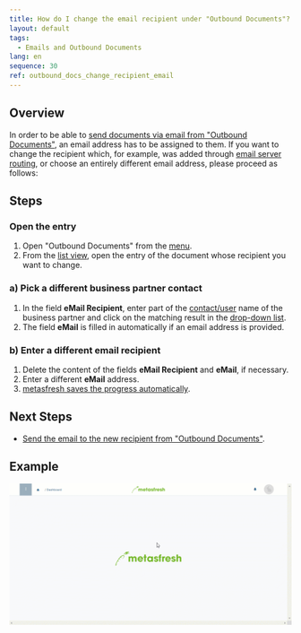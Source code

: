 ```yaml
---
title: How do I change the email recipient under "Outbound Documents"?
layout: default
tags:
  - Emails and Outbound Documents
lang: en
sequence: 30
ref: outbound_docs_change_recipient_email
---
```


## Overview
In order to be able to [send documents via email from "Outbound Documents"](Send_email_from_outbound_docs), an email address has to be assigned to them. If you want to change the recipient which, for example, was added through [email server routing](Setup_email_server_routing), or choose an entirely different email address, please proceed as follows:

## Steps

### Open the entry
1. Open "Outbound Documents" from the [menu](Menu).
1. From the [list view](ViewModes#list-view), open the entry of the document whose recipient you want to change.

### a) Pick a different business partner contact
1. In the field **eMail Recipient**, enter part of the [contact/user](New_business_partner_customer) name of the business partner and click on the matching result in the <a href="Keyboard_shortcuts_reference#dropdown" title="Dynamic Search Box (Autocompletion)">drop-down list</a>.
1. The field **eMail** is filled in automatically if an email address is provided.

### b) Enter a different email recipient
1. Delete the content of the fields **eMail Recipient** and **eMail**, if necessary.
1. Enter a different **eMail** address.
1. [metasfresh saves the progress automatically](Saveindicator).

## Next Steps
- [Send the email to the new recipient from "Outbound Documents"](Send_email_from_outbound_docs).

## Example
![](assets/Outbound_docs_change_recipient_email.gif)
